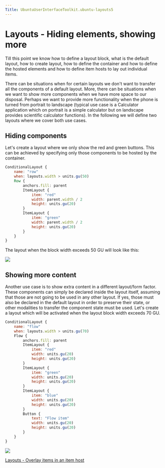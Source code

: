 ```yaml
---
Title: UbuntuUserInterfaceToolkit.ubuntu-layouts5
---
```

        
Layouts - Hiding elements, showing more
=======================================

<span class="subtitle"></span>
<span id="details"></span>
Till this point we know how to define a layout block, what is the default layout, how to create layout, how to define the container and how to define the hosted elements and how to define item hosts to lay out individual items.

There can be situations when for certain layouts we don't want to transfer all the components of a default layout. More, there can be situations when we want to show more components when we have more space to our disposal. Perhaps we want to provide more functionality when the phone is turned from portrait to landscape (typical use case is a Calculator application which on portrait is a simple calculator but on landscape provides scientific calculator functions). In the following we will define two layouts where we cover both use cases.

<span id="hiding-components"></span>
Hiding components
-----------------

Let's create a layout where we only show the red and green buttons. This can be achieved by specifying only those components to be hosted by the container.

``` qml
ConditionalLayout {
    name: "row"
    when: layouts.width > units.gu(50)
    Row {
        anchors.fill: parent
        ItemLayout {
            item: "red"
            width: parent.width / 2
            height: units.gu(20)
        }
        ItemLayout {
            item: "green"
            width: parent.width / 2
            height: units.gu(20)
        }
    }
}
```

The layout when the block width exceeds 50 GU will look like this:

![](https://developer.ubuntu.com/static/devportal_uploaded/f438a760-1e21-47dc-bdc0-9328e90631a5-api/apps/qml/sdk-15.04.6/ubuntu-layouts5/images/layout6.png)

<span id="showing-more-content"></span>
Showing more content
--------------------

Another use case is to show extra content in a different layout/form factor. These components can simply be declared inside the layout itself, assuming that those are not going to be used in any other layout. If yes, those must also be declared in the default layout in order to preserve their state, or other modalities to transfer the component state must be used. Let's create a layout which will be activated when the layout block width exceeds 70 GU.

``` qml
ConditionalLayout {
    name: "flow"
    when: layouts.width > units.gu(70)
    Flow {
        anchors.fill: parent
        ItemLayout {
            item: "red"
            width: units.gu(20)
            height: units.gu(20)
        }
        ItemLayout {
            item: "green"
            width: units.gu(20)
            height: units.gu(20)
        }
        ItemLayout {
            item: "blue"
            width: units.gu(20)
            height: units.gu(20)
        }
        Button {
            text: "Flow item"
            width: units.gu(20)
            height: units.gu(20)
        }
    }
}
```

![](https://developer.ubuntu.com/static/devportal_uploaded/93fac175-6c6c-47a5-a7e9-66a46f66eb75-api/apps/qml/sdk-15.04.6/ubuntu-layouts5/images/layout6-2.png)

<a href="UbuntuUserInterfaceToolkit.ubuntu-layouts6.md" class="nextPage">Layouts - Overlay items in an item host</a>

